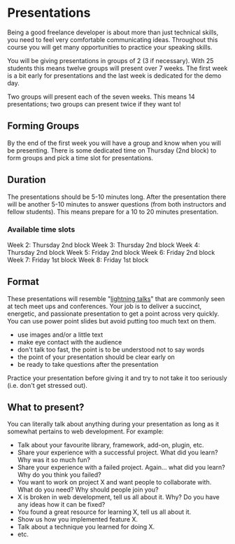 # Presentations

Being a good freelance developer is about more than just technical skills, you need to feel very comfortable communicating ideas. Throughout this course you will get many opportunities to practice your speaking skills.

You will be giving presentations in groups of 2 (3 if necessary). With 25 students this means twelve groups will present over 7 weeks. The first week is a bit early for presentations and the last week is dedicated for the demo day.

Two groups will present each of the seven weeks. This means 14 presentations; two groups can present twice if they want to!

## Forming Groups

By the end of the first week you will have a group and know when you will be presenting. There is some dedicated time on Thursday (2nd block) to form groups and pick a time slot for presentations.

## Duration

The presentations should be 5-10 minutes long. After the presentation there will be another 5-10 minutes to answer questions (from both instructors and fellow students). This means prepare for a 10 to 20 minutes presentation.

### Available time slots

Week 2: Thursday 2nd block
Week 3: Thursday 2nd block
Week 4: Thursday 2nd block
Week 5: Friday 2nd block
Week 6: Friday 2nd block
Week 7: Friday 1st block
Week 8: Friday 1st block

## Format

These presentations will resemble "[lightning talks](http://en.wikipedia.org/wiki/Lightning_Talk)" that are commonly seen at tech meet ups and conferences. Your job is to deliver a succinct, energetic, and passionate presentation to get a point across very quickly. You can use power point slides but avoid putting too much text on them.

* use images and/or a little text
* make eye contact with the audience
* don't talk too fast, the point is to be understood not to say words
* the point of your presentation should be clear early on
* be ready to take questions after the presentation

Practice your presentation before giving it and try to not take it too seriously (i.e. don't get stressed out).

## What to present?

You can literally talk about anything during your presentation as long as it somewhat pertains to web development. For example:

* Talk about your favourite library, framework, add-on, plugin, etc.
* Share your experience with a successful project. What did you learn? Why was it so much fun?
* Share your experience with a failed project. Again... what did you learn? Why do you think you failed?
* You want to work on project X and want people to collaborate with. What do you need? Why should people join you?
* X is broken in web development, tell us all about it. Why? Do you have any ideas how it can be fixed?
* You found a great resource for learning X, tell us all about it.
* Show us how you implemented feature X.
* Talk about a technique you learned for doing X.
* etc.